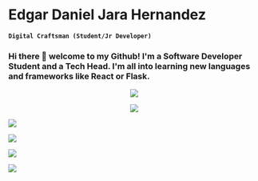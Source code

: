 <h1> Edgar Daniel Jara Hernandez </h1>

**`Digital Craftsman (Student/Jr Developer)`**

<h3> Hi there 👋 welcome to my Github! I'm a Software Developer Student and a Tech Head. I'm all into learning new languages and frameworks like React or Flask. </h3>

<div align=center>
<a href='https://github.com/harish-sethuraman/readme-components'> <!-- react -->
  <img src='https://readme-components.vercel.app/api?component=logo&fill=black&logo=react&animation=spin&svgfill=15d8fe&text=false'/>
</a>

<a href='https://github.com/harish-sethuraman/readme-components'> <!-- javascript -->
  <img src='https://readme-components.vercel.app/api?component=logo&fill=black&logo=javascript&svgfill=f6df1c&text=false'/>
</a>
  

  

</div>

<a href='https://github.com/harish-sethuraman/readme-components'> <!-- python -->
  <img src='https://readme-components.vercel.app/api?component=logo&&fill=black&logo=python&text=false'/>
</a>
  
<a href='https://github.com/harish-sethuraman/readme-components'> <!-- java -->
  <img src='https://readme-components.vercel.app/api?component=logo&&fill=black&logo=java&svgfill=f44336&text=false'/>
</a>

<a href='https://github.com/harish-sethuraman/readme-components'> <!-- mongodb -->
  <img src='https://readme-components.vercel.app/api?component=logo&&fill=black&logo=mongodb&svgfill=8fce00&text=false'/>
</a>
  
<a href='https://github.com/harish-sethuraman/readme-components'> <!-- mysql -->
  <img src='https://readme-components.vercel.app/api?component=logo&&fill=black&logo=mysql&svgfill=0b5394&text=false'/>
</a>




<!--
**jarahernandez/jarahernandez** is a ✨ _special_ ✨ repository because its `README.md` (this file) appears on your GitHub profile.

Here are some ideas to get you started:

- 🔭 I’m currently working on ...
- 🌱 I’m currently learning ...
- 👯 I’m looking to collaborate on ...
- 🤔 I’m looking for help with ...
- 💬 Ask me about ...
- 📫 How to reach me: ...
- 😄 Pronouns: ...
- ⚡ Fun fact: ...
-->
